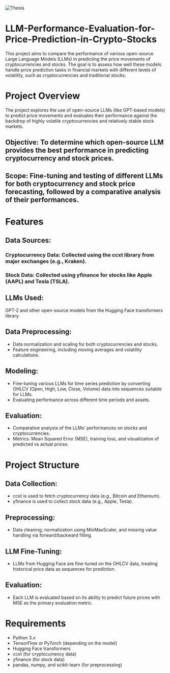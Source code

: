 
![Thesis](https://github.com/user-attachments/assets/24d18849-77db-40c6-a74c-61ed8e896525)


# LLM-Performance-Evaluation-for-Price-Prediction-in-Crypto-Stocks
This project aims to compare the performance of various open-source Large Language Models (LLMs) in predicting the price movements of cryptocurrencies and stocks. The goal is to assess how well these models handle price prediction tasks in financial markets with different levels of volatility, such as cryptocurrencies and traditional stocks.
# Project Overview
The project explores the use of open-source LLMs (like GPT-based models) to predict price movements and evaluates their performance against the backdrop of highly volatile cryptocurrencies and relatively stable stock markets.

## Objective: To determine which open-source LLM provides the best performance in predicting cryptocurrency and stock prices.
## Scope: Fine-tuning and testing of different LLMs for both cryptocurrency and stock price forecasting, followed by a comparative analysis of their performances.
# Features
## Data Sources:

### Cryptocurrency Data: Collected using the ccxt library from major exchanges (e.g., Kraken).
### Stock Data: Collected using yfinance for stocks like Apple (AAPL) and Tesla (TSLA).
## LLMs Used:

GPT-2 and other open-source models from the Hugging Face transformers library.
## Data Preprocessing:

- Data normalization and scaling for both cryptocurrencies and stocks.
- Feature engineering, including moving averages and volatility calculations.
## Modeling:

- Fine-tuning various LLMs for time series prediction by converting OHLCV (Open, High, Low, Close, Volume) data into sequences suitable for LLMs.
- Evaluating performance across different time periods and assets.
## Evaluation:

- Comparative analysis of the LLMs’ performances on stocks and cryptocurrencies.
- Metrics: Mean Squared Error (MSE), training loss, and visualization of predicted vs actual prices.

# Project Structure
## Data Collection:
- ccxt is used to fetch cryptocurrency data (e.g., Bitcoin and Ethereum).
- yfinance is used to collect stock data (e.g., Apple, Tesla).
## Preprocessing:
- Data cleaning, normalization using MinMaxScaler, and missing value handling via forward/backward filling.
## LLM Fine-Tuning:
- LLMs from Hugging Face are fine-tuned on the OHLCV data, treating historical price data as sequences for prediction.
## Evaluation:
- Each LLM is evaluated based on its ability to predict future prices with MSE as the primary evaluation metric.

# Requirements
- Python 3.x
- TensorFlow or PyTorch (depending on the model)
- Hugging Face transformers
- ccxt (for cryptocurrency data)
- yfinance (for stock data)
- pandas, numpy, and scikit-learn (for preprocessing)








